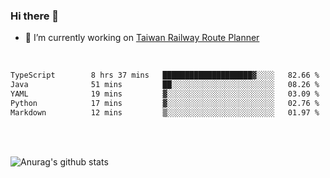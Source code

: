 ### Hi there 👋

- 🔭 I’m currently working on [Taiwan Railway Route Planner](https://github.com/Taiwan-Railway-Route-Planner)

<br/>

<!--START_SECTION:waka-->

```txt
TypeScript        8 hrs 37 mins   ████████████████████▓░░░░   82.66 %
Java              51 mins         ██░░░░░░░░░░░░░░░░░░░░░░░   08.26 %
YAML              19 mins         ▓░░░░░░░░░░░░░░░░░░░░░░░░   03.09 %
Python            17 mins         ▓░░░░░░░░░░░░░░░░░░░░░░░░   02.76 %
Markdown          12 mins         ▒░░░░░░░░░░░░░░░░░░░░░░░░   01.97 %
```

<!--END_SECTION:waka-->

<br/>
<br/>

![Anurag's github stats](https://github-readme-stats.vercel.app/api?username=DepickereSven&show_icons=true&theme=tokyonight)



<!--
**DepickereSven/DepickereSven** is a ✨ _special_ ✨ repository because its `README.md` (this file) appears on your GitHub profile.

Here are some ideas to get you started:

- 🔭 I’m currently working on ...
- 🌱 I’m currently learning ...
- 👯 I’m looking to collaborate on ...
- 🤔 I’m looking for help with ...
- 💬 Ask me about ...
- 📫 How to reach me: ...
- 😄 Pronouns: ...
- ⚡ Fun fact: ...
-->
